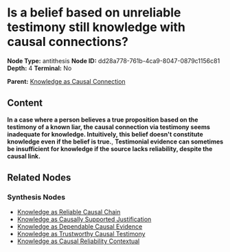 # Is a belief based on unreliable testimony still knowledge with causal connections?

**Node Type:** antithesis
**Node ID:** dd28a778-761b-4ca9-8047-0879c1156c81
**Depth:** 4
**Terminal:** No

**Parent:** [Knowledge as Causal Connection](knowledge-as-causal-connection-synthesis-95615853-7820-465a-9327-435da2f900ff.md)

## Content

**In a case where a person believes a true proposition based on the testimony of a known liar, the causal connection via testimony seems inadequate for knowledge. Intuitively, this belief doesn't constitute knowledge even if the belief is true.**, **Testimonial evidence can sometimes be insufficient for knowledge if the source lacks reliability, despite the causal link.**

## Related Nodes

### Synthesis Nodes

- [Knowledge as Reliable Causal Chain](knowledge-as-reliable-causal-chain-synthesis-957ca850-876a-47a7-8762-fe1a3e8e170c.md)
- [Knowledge as Causally Supported Justification](knowledge-as-causally-supported-justification-synthesis-a66d72c7-d071-43aa-b6c3-09e0673c8ad6.md)
- [Knowledge as Dependable Causal Evidence](knowledge-as-dependable-causal-evidence-synthesis-bd4cd8a4-e89d-4570-9a22-ba399f800c13.md)
- [Knowledge as Trustworthy Causal Testimony](knowledge-as-trustworthy-causal-testimony-synthesis-cfe374fc-a951-4358-8eda-659ae61ed6cc.md)
- [Knowledge as Causal Reliability Contextual](knowledge-as-causal-reliability-contextual-synthesis-9727bb4a-c044-43c4-9bb8-8adaba8676da.md)
